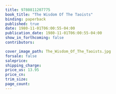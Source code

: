 ```yaml
---
title: 9780811207775
book_title: "The Wisdom Of The Taoists"
binding: paperback
published: true
date: 1980-11-01T06:00:55-04:00
publication_date: 1980-11-01T06:00:55-04:00
show_in_forthcoming: false
contributors:

cover_image_path: The_Wisdom_Of_The_Taoists.jpg
forsale: false
saleprice:
shipping_charge:
price_us: 13.95
price_cn:
trim_size:
page_count:
---
```


